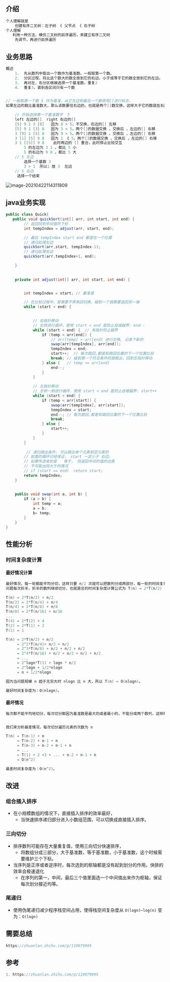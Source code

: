 ## 介绍

```java
个人理解就是
    创建有序二叉树：左子树 《 父节点 《 右子树
个人理解
   利用一种方法，模仿二叉树的前序遍历，来建立有序二叉树
    先调节，再进行前序遍历
```



## 业务思路

```go
概述
    1.  先从数列中取出一个数作为基准数。一般取第一个数。
    2.  分区过程，将比这个数大的数全放到它的右边，小于或等于它的数全放到它的左边。
    3.  再对左、右分区根被选择一个基准数，重复2
    4.  重复3，直到各区间只有一个数


// 一般取第一个数 5 作为基准，从它左边和最后一个数使用[]进行标志，
如果左边的数比基准数大，那么该数要往右边扔，也就是两个[]数交换，这样大于它的数就在右边

	// 开始选择第一个基准数字  5
    left 左边的[]	right 右边的[]
    [5] 9 1 3 [8]	因为 8 > 5，不交换，右边的[] 左移
    [5] 9 1 [3] 8	因为 3 < 5，两个[]的数据交换 ，交换后 ，左边的[] 右移
    3 [9] 1 [5] 8	因为 9 > 5，两个[]的数据交换 ，交换后 ，左边的[] 右移
    3 [1] [5] 9 8	因为 1 《 5，两个[]的数据交换 ，交换后 ，左边的[] 右移
    3 1 [[5]] 9 8    此时两边的 [] 重合，此时停止比较交互
        5 的左边为 3 1 ，都比 5 小
        5 的右边为 9 8 ，都比 5 大
	// 5 左边
        选择一个基数 3
        3 > 1  所以1 放 3  左边
	// 5 右边
	 选择一个结束
```

![image-20210422114311809](image-20210422114311809.png)

## java业务实现

```java
public class Quick{
   public void quickSort(int[] arr, int start, int end) {
		// 返回找到中间值的下标
       	int tempIndex = adjust(arr, start, end);

        // 最后 tempIndex start end 都是在一个位置
        // 递归处理左边
        quickSort(arr,start, tempIndex-1);
        // 递归处理右边
        quickSort(arr,tempIndex+1, end);

    }
	
    
    private int adjust(int[] arr, int start, int end) {        


        int tempIndex = start; // 基准值

        // 在比较过程中，是需要不停来回切换，碰到一个就需要返回另一端
        while (start < end) {
            

            // 右指针移动
            // 右侧进行循环，使用 start < end 是防止自减越界: end--
            while (start < end) {  // 有指针防止越界
                if (temp > arr[end]) {
                    // arr[temp] > arr[end] 进行交换, 记录下新的
                    swap(arr[tempIndex], arr[end]);
                    tempIndex = end;
                    start++;  // 每次跳回,都是和跳回位置的下一个位置比较
                    break; // 碰到第一个符合条件的就跳出，回到左指针移动
                } else {   // temp <= arr[end]
                    end--;
                }
            }
			
            // 左指针移动
            // 左侧一侧进行循环，使用 start < end 是防止自增越界: start++
            while (start < end) {
                if (temp < arr[start]) {
                    swap(arr[tempIndex], arr[start]);
                    tempIndex = start;
                    end--; // 每次跳回,都是和跳回位置的下一个位置比较
                    break;
                } else {
                    start++;
                }
            }
        }
        
         // 递归跳出条件: 可以跳出单个元素和空元素的
        // 前面的循环已经保证， start 一定小于 右边， 
        // 如果传进来的是   等于， 则返回中间的值的边表
        // 不可能出现大于的情况
        // if (start == end)  return start;
        return tempIndex;
    }
    
    
    public void swap(int a, int b) {
        if (a > b) {
            int temp = a;
            a = b;
            b= temp;
        }
    }
}    
```



## 性能分析

### 时间复杂度计算

#### 最好情况计算

```go
最好情况，每一轮都能平均分切，这样只要 n/2 次就可以把数列分成两部分，每一轮的时间复杂度都是 O(n)
问题每次折半，折半的数列继续切分，也就是总的时间复杂度计算公式为 T(n) = 2*T(n/2) + O(n)

T(n) = 2*T(n/2) + n/2
T(n/2) = 2*T(n/4) + n/4
T(n/4) = 2*T(n/8) + n/8
T(n/8) = 2*T(n/16) + n/16
...
T(4) = 2*T(2) + 4
T(2) = 2*T(1) + 2
T(1) = 1

T(n) = 2*T(n/2) + n/2
     = 2^2*T(n/4)+ n/2 + n/2
     = 2^3*T(n/8) + n/2 + n/2 + n/2
     = 2^4*T(n/16) + n/2 + n/2 + n/2 + n/2
     = ...
     = 2^logn*T(1) + logn * n/2
     = 2^logn + 1/2*nlogn
     = n + 1/2*nlogn

因为当问题规模 n 趋于无穷大时 nlogn 比 n 大，所以 T(n) = O(nlogn)。

最好时间复杂度为：O(nlogn)。
```

#### 最坏情况

```go
每次都不能平均地切分，每次切分都因为基准数是最大的或者最小的，不能分成两个数列，这样时间复杂度变为了 T(n) = T(n-1) + O(n)，按照主定理计算可以知道时间复杂度为：O(n^2)


我们来分析最差情况，每次切分遍历元素的次数为 n

T(n) = T(n-1) + n
     = T(n-2) + n-1 + n
     = T(n-3) + n-2 + n-1 + n
     = ...
     = T(1) + 2 +3 + ... + n-2 + n-1 + n
     = O(n^2)

最差时间复杂度为：O(n^2)。
```


## 改进

### 组合插入排序

*   在小规模数组的情况下，直接插入排序的效率最好，
    *   当快速排序递归部分进入小数组范围，可以切换成直接插入排序。

### 三向切分

*   排序数列可能存在大量重复值，使用三向切分快速排序，
    *   将数组分成三部分，大于基准数，等于基准数，小于基准数，这个时候需要维护三个下标。
*   当序列是正序或者逆序时，每次选到的枢轴都是没有起到划分的作用。快排的效率会极速退化
    *   在序列的第一，中间，最后三个值里面选一个中间值出来作为枢轴，保证每次划分接近均等。

### 尾递归

*   使用伪尾递归减少程序栈空间占用，使得栈空间复杂度从 `O(logn)~log(n)` 变为：`O(logn)`





## 需要总结

```go
https://zhuanlan.zhihu.com/p/119079995
```





## 参考

```go
1. https://zhuanlan.zhihu.com/p/119079995
```

































































































































































